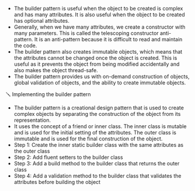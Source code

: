 
- The builder pattern is useful when the object to be created is complex and has many attributes. It is also useful when the object to be created has optional attributes.
- Generally, when we have many attributes, we create a constructor with many parameters. This is called the telescoping constructor anti-pattern. It is an anti-pattern because it is difficult to read and maintain the code.
- The builder pattern also creates immutable objects, which means that the attributes cannot be changed once the object is created. This is useful as it prevents the object from being modified accidentally and also makes the object thread-safe.
- The builder pattern provides us with on-demand construction of objects, global validation of objects, and the ability to create immutable objects.


🪛 Implementing the builder pattern

- The builder pattern is a creational design pattern that is used to create complex objects by separating the construction of the object from its representation.
- It uses the concept of a friend or inner class. The inner class is mutable and is used for the initial setting of the attributes. The outer class is immutable and is used for the final construction of the object.
- Step 1: Create the inner static builder class with the same attributes as the outer class
- Step 2: Add fluent setters to the builder class
- Step 3: Add a build method to the builder class that returns the outer class
- Step 4: Add a validation method to the builder class that validates the attributes before building the object